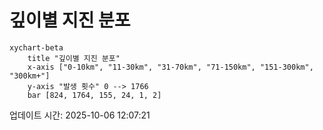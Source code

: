 # 깊이별 지진 분포

```mermaid
xychart-beta
    title "깊이별 지진 분포"
    x-axis ["0-10km", "11-30km", "31-70km", "71-150km", "151-300km", "300km+"]
    y-axis "발생 횟수" 0 --> 1766
    bar [824, 1764, 155, 24, 1, 2]
```

업데이트 시간: 2025-10-06 12:07:21
